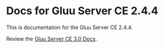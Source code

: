 # Docs for Gluu Server CE 2.4.4 

This is documentation for the Gluu Server CE 2.4.4.

Review the [Gluu Server CE 3.0 Docs](https://github.com/zamilskhan/v3).
